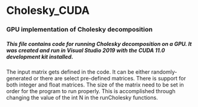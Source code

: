 # Cholesky_CUDA
### GPU implementation of Cholesky decomposition

##### This file contains code for running Cholesky decomposition on a GPU. It was created and run in Visual Studio 2019 with the CUDA 11.0 development kit installed.

The input matrix gets defined in the code. It can be either randomly-generated or there are select pre-defined matrices. There is support for both integer and float matrices.
The size of the matrix need to be set in order for the program to run properly. This is accomplished through changing the value of the int N in the runCholesky functions.

